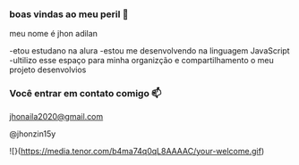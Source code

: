 ### boas vindas ao meu peril 💙

meu nome é jhon adilan

-etou estudano na alura
-estou me desenvolvendo na linguagem JavaScript
-ultilizo esse espaço para minha organizção e compartilhamento o meu projeto desenvolvios

### Você entrar em contato comigo 📫

jhonaila2020@gmail.com

@jhonzin15y

![}(https://media.tenor.com/b4ma74q0qL8AAAAC/your-welcome.gif)
